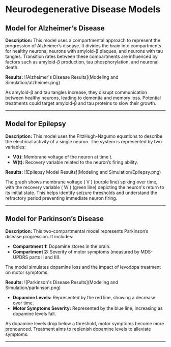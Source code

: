 # Neurodegenerative Disease Models

## Model for Alzheimer’s Disease

**Description:**
This model uses a compartmental approach to represent the progression of Alzheimer’s disease. It divides the brain into compartments for healthy neurons, neurons with amyloid-β plaques, and neurons with tau tangles. Transition rates between these compartments are influenced by factors such as amyloid-β production, tau phosphorylation, and neuronal death.

**Results:**
![Alzheimer's Disease Results](Modeling and Simulation/alzheimer.png)  <!-- Replace with your actual image path -->

As amyloid-β and tau tangles increase, they disrupt communication between healthy neurons, leading to dementia and memory loss. Potential treatments could target amyloid-β and tau proteins to slow their growth.

---

## Model for Epilepsy

**Description:**
This model uses the FitzHugh-Nagumo equations to describe the electrical activity of a single neuron. The system is represented by two variables:
- **V(t):** Membrane voltage of the neuron at time t.
- **W(t):** Recovery variable related to the neuron’s firing ability.


**Results:**
![Epilepsy Model Results](Modeling and Simulation/Epilepsy.png)

The graph shows membrane voltage \( V \) (purple line) spiking over time, with the recovery variable \( W \) (green line) depicting the neuron's return to its initial state. This helps identify seizure thresholds and understand the refractory period preventing immediate neuron firing.

---

## Model for Parkinson’s Disease

**Description:**
This two-compartmental model represents Parkinson’s disease progression. It includes:
- **Compartment 1:** Dopamine stores in the brain.
- **Compartment 2:** Severity of motor symptoms (measured by MDS-UPDRS parts II and III).

The model simulates dopamine loss and the impact of levodopa treatment on motor symptoms.

**Results:**
![Parkinson's Disease Results](Modeling and Simulation/parkinson.png)  <!-- Replace with your actual image path -->

- **Dopamine Levels:** Represented by the red line, showing a decrease over time.
- **Motor Symptoms Severity:** Represented by the blue line, increasing as dopamine levels fall.

As dopamine levels drop below a threshold, motor symptoms become more pronounced. Treatment aims to replenish dopamine levels to alleviate symptoms.

---

